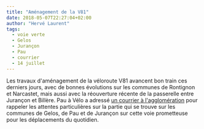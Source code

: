 ```yaml
---
title: "Aménagement de la V81"
date: 2018-05-07T22:27:04+02:00
author: "Hervé Laurent"
tags:
  - voie verte
  - Gelos
  - Jurançon
  - Pau
  - courrier
  - 14 juillet
---
```


Les travaux d'aménagement de la véloroute V81 avancent bon train ces derniers
jours,  avec de bonnes évolutions sur les communes de Rontignon et Narcastet,
mais aussi avec la réouverture récente de la passerelle entre Jurançon et
Billère. Pau à Vélo a adressé [un courrier à
l'agglomération](2018-05-06-pau-a-velo-courrier-v81.pdf) pour rappeler les
attentes particulières sur la partie qui se trouve sur les communes de Gelos, de
Pau et de Jurançon sur cette voie prometteuse pour les déplacements du
quotidien.
